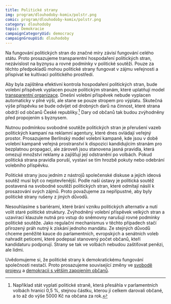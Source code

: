 ```yaml
---
title: Politické strany
img: program/dlouhodoby-komix/polstr.png
comic: program/dlouhodoby-komix/polstr.png
category: dlouhodoby
topic: Demokracie
campaignCategoryUid: democracy
campaignGroupUid: dlouhodoby
---
```


Na fungování politických stran do značné míry závisí fungování celého státu. Proto prosazujeme transparentní hospodaření politických stran, nezávislost na byznysu a rovné podmínky v politické soutěži. Pouze za těchto předpokladů mohou politické strany fungovat v zájmu veřejnosti a přispívat ke kultivaci politického prostředí.

Aby byla zajištěna efektivní kontrola hospodaření politických stran, bude volební příspěvek vyplacen pouze politickým stranám, které uplatňují model [transparentní organizace][transparence]. Dnešní volební příspěvek nebude vyplacen automaticky v plné výši, ale stane se pouze stropem pro výplatu. Skutečná výše příspěvku se bude odvíjet od drobných darů na činnost, které strana obdrží od občanů České republiky.[^fn-1] Dary od občanů tak budou zvýhodněny před propojením s byznysem.

Nutnou podmínkou svobodné soutěže politických stran je přerušení vazeb politických kampaní na reklamní agentury, které dnes ovládají veřejný prostor. Prosazujeme Berlínský model volební kampaně, kde jsou v době volební kampaně veřejná prostranství k dispozici kandidujícím stranám pro bezplatnou propagaci, ale zároveň jsou stanovena jasná pravidla, která omezují množství reklamy a zajišťují její odstranění po volbách. Pokud politická strana pravidla poruší, vystaví se tím hrozbě pokuty nebo odebrání volebního příspěvku.

Politické strany jsou jedním z nástrojů společenské diskuse a jejich ideová soutěž musí být co nejotevřenější. Podle naší ústavy je politická soutěž postavená na svobodné soutěži politických stran, které odmítají násilí k prosazování svých zájmů. Proto považujeme za nepřípustné, aby byly politické strany rušeny z jiných důvodů.

Nesouhlasíme s bariérami, které brání vzniku politických alternativ a nutí volit staré politické struktury. Zvýhodněný volební příspěvek velkých stran a uzavírací klauzule nutná pro vstup do sněmovny narušují rovné podmínky politické soutěže. Jako regulační mechanismus v těchto případech stačí přirozený práh nutný k získání jednoho mandátu. Ze stejných důvodů chceme peněžité kauce do parlamentních, evropských a senátních voleb nahradit peticemi, které podepsal stanovený počet občanů, kteří kandidaturu podporují. Strany se tak ve volbách nebudou zaštiťovat penězi, ale lidmi.

Uvědomujeme si, že politické strany k demokratickému fungování společnosti nestačí. Proto prosazujeme související změny ve [svobodě projevu][svoboda-projevu] a [demokracii s větším zapojením občanů][prima-demokracie].

[^fn-1]: Například stát vyplatí politické straně, která přesáhla v parlamentních volbách hranici 0,5 %, stejnou částku, kterou jí celkem darovali občané, a to až do výše 5000 Kč na občana za rok.

[transparence]: https://www.pirati.cz/program/dlouhodoby/transparentni-organizace
[svoboda-projevu]: https://www.pirati.cz/program/dlouhodoby/svoboda_projevu
[prima-demokracie]: https://www.pirati.cz/program/dlouhodoby/prima_demokracie
